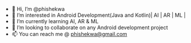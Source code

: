 - 👋 Hi, I’m @phishekwa
- 👀 I’m interested in Android Development(Java and Kotlin)| AI | AR | ML |
- 🌱 I’m currently learning AI, AR & ML
- 💞️ I’m looking to collaborate on any Android development project
- 📫 You can reach me @ phishekwa@gmail.com

<!---
Learning brings Knowledge and Knowledge is Power !!
--->
